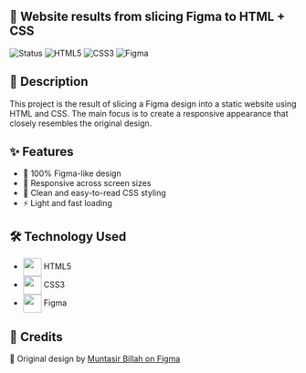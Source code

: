 ## 🎨 Website results from slicing Figma to HTML + CSS
![Status](https://img.shields.io/badge/Status-Selesai-green) 
![HTML5](https://img.shields.io/badge/HTML5-orange?logo=html5&logoColor=white) 
![CSS3](https://img.shields.io/badge/CSS3-blue?logo=css3&logoColor=white) 
![Figma](https://img.shields.io/badge/Figma-%23F24E1E?logo=figma&logoColor=white)
## 📌 Description
This project is the result of slicing a Figma design into a static website using HTML and CSS.
The main focus is to create a responsive appearance that closely resembles the original design.
## ✨ Features
- 🎯 100% Figma-like design
- 📱 Responsive across screen sizes
- 🎨 Clean and easy-to-read CSS styling
- ⚡ Light and fast loading

## 🛠️  Technology Used
- <img src="https://cdn.jsdelivr.net/gh/devicons/devicon/icons/html5/html5-plain-wordmark.svg" width="32" style="vertical-align:middle;"/> HTML5  
- <img src="https://cdn.jsdelivr.net/gh/devicons/devicon/icons/css3/css3-plain-wordmark.svg" width="32" style="vertical-align:middle;"/> CSS3  
- <img src="https://cdn.jsdelivr.net/gh/devicons/devicon/icons/figma/figma-original.svg" width="32" style="vertical-align:middle;"/> Figma
## 🙏 Credits 
🎨 Original design by [Muntasir Billah on Figma](https://www.figma.com/community/file/1222060007934600841/responsive-landing-page-design-website-home-page-design-agency-website-ui-design)
